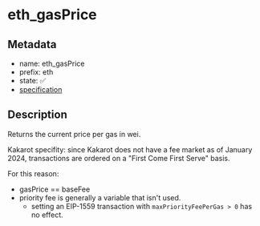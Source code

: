 # eth_gasPrice

## Metadata

- name: eth_gasPrice
- prefix: eth
- state: ✅
- [specification](https://github.com/ethereum/execution-apis/blob/6709c2a795b707202e93c4f2867fa0bf2640a84f/src/eth/fee_market.yaml#L1)

## Description

Returns the current price per gas in wei.

Kakarot specifity: since Kakarot does not have a fee market as of January 2024,
transactions are ordered on a "First Come First Serve" basis.

For this reason:

- gasPrice == baseFee
- priority fee is generally a variable that isn't used.
  - setting an EIP-1559 transaction with `maxPriorityFeePerGas > 0` has no
    effect.
